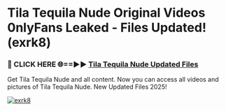 # Tila Tequila Nude Original Videos 0nlyFans Leaked - Files Updated! (exrk8)

<h3>🔴 CLICK HERE 🌐==►► <a href="https://tinyurl.com/yc6ubb5a" rel="nofollow">Tila Tequila Nude Updated Files</a></h3>

Get Tila Tequila Nude and all content. Now you can access all videos and pictures of Tila Tequila Nude. New Updated Files 2025!

[![exrk8](https://i.imgur.com/7eu0CRL.gif)](https://tinyurl.com/yc6ubb5a)
